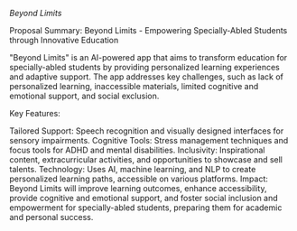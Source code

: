 _Beyond Limits_

Proposal Summary: Beyond Limits - Empowering Specially-Abled Students through Innovative Education

"Beyond Limits" is an AI-powered app that aims to transform education for specially-abled students by providing personalized learning experiences and adaptive support. The app addresses key challenges, such as lack of personalized learning, inaccessible materials, limited cognitive and emotional support, and social exclusion.

Key Features:

Tailored Support: Speech recognition and visually designed interfaces for sensory impairments.
Cognitive Tools: Stress management techniques and focus tools for ADHD and mental disabilities.
Inclusivity: Inspirational content, extracurricular activities, and opportunities to showcase and sell talents.
Technology: Uses AI, machine learning, and NLP to create personalized learning paths, accessible on various platforms.
Impact:
Beyond Limits will improve learning outcomes, enhance accessibility, provide cognitive and emotional support, and foster social inclusion and empowerment for specially-abled students, preparing them for academic and personal success.
